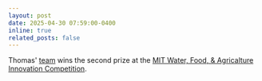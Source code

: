 ```yaml
---
layout: post
date: 2025-04-30 07:59:00-0400
inline: true
related_posts: false
---
```


Thomas' [team](https://cocoapotash.com) wins the second prize at the [MIT Water, Food, & Agricalture Innovation Competition](https://mitwaterfoodagprize.org). 